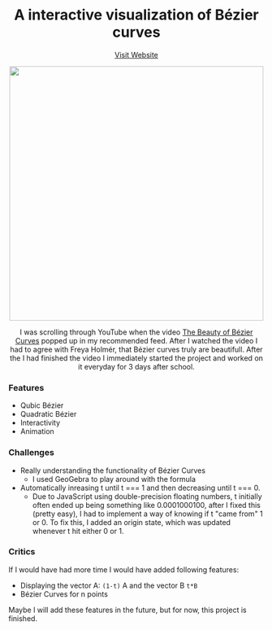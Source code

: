 <h1 align="center">
A interactive visualization of Bézier curves
</h1>

<p align="center">
<a align="center" href="https://beziercurves.vercel.app/">Visit Website</a>
 </p>
<p align="center">
<img src="https://user-images.githubusercontent.com/70843626/132389170-fb2514bd-04ca-4bfc-a80f-c0ec745c4c81.png" width=500/>
 </p>

<p align="center"> 
I was scrolling through YouTube when the video <a href="https://www.youtube.com/watch?v=aVwxzDHniEw&t=462s">The Beauty of Bézier Curves</a> popped up in my recommended feed. After I watched the video I had to agree with Freya Holmér, that Bézier curves truly are beautifull. After the I had finished the video I immediately started the project and worked on it everyday for 3 days after school.</p>


### Features
* Qubic Bézier
* Quadratic Bézier
* Interactivity
* Animation

### Challenges
* Really understanding the functionality of Bézier Curves
    - I used GeoGebra to play around with the formula
* Automatically inreasing t until t === 1 and then decreasing until t === 0.
   - Due to JavaScript using double-precision floating numbers, t initially often ended up being something like 0.0001000100, after I fixed this (pretty easy), I had to implement a way of knowing if t "came from" 1 or 0. To fix this, I added an origin state, which was updated whenever t hit either 0 or 1. 

### Critics
If I would have had more time I would have added following features:
- Displaying the vector A: `(1-t)` A and the vector B `t*B`
- Bézier Curves for n points

Maybe I will add these features in the future, but for now, this project is finished.
